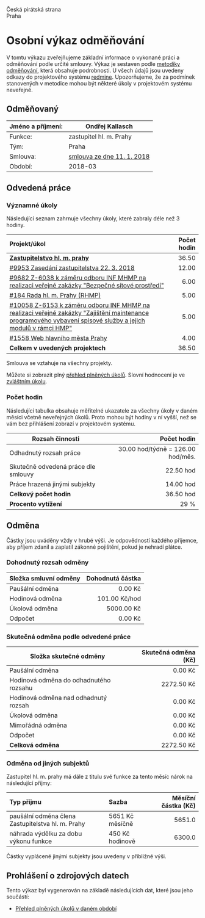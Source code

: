 Česká pirátská strana  
Praha

Osobní výkaz odměňování
=======================

V tomtu výkazu zveřejňujeme základní informace o vykonané práci a odměňování
podle určité smlouvy. Výkaz je sestaven podle [metodiky odměňování][metodika],
která obsahuje podrobnosti. U všech údajů jsou uvedeny odkazy do projektového
systému [redmine](https://redmine.pirati.cz). Upozorňujeme, že za podmínek
stanovených v metodice mohou být některé úkoly v projektovém systému neveřejné.

Odměňovaný
----------

Jméno a příjmení:                      | Ondřej Kallasch
-----------------------                | --------------------
Funkce:                                | zastupitel hl. m. Prahy
Tým:                                   | Praha
Smlouva:                               | [smlouva ze dne 11. 1. 2018][smlouva]
Období:                                | 2018-03


Odvedená práce
--------------

### Významné úkoly

Následující seznam zahrnuje všechny úkoly, které zabraly déle než 3 hodiny.

| Projekt/úkol                                                                                                                                                           |   Počet hodin |
|:-----------------------------------------------------------------------------------------------------------------------------------------------------------------------|--------------:|
| **[Zastupitelstvo hl. m. prahy][p43]**                                                                                                                                 |         36.50 |
| [#9953 Zasedání zastupitelstva 22. 3. 2018][t9953]                                                                                                                     |         12.00 |
| [#9682 Z-6038 k záměru odboru INF MHMP na realizaci veřejné zakázky "Bezpečné sítové prostředí"][t9682]                                                                |          6.00 |
| [#184 Rada hl. m. Prahy (RHMP)][t184]                                                                                                                                  |          5.00 |
| [#10058 Z-6153 k záměru odboru INF MHMP na realizaci veřejné zakázky "Zajištění maintenance programového vybavení spisové služby a jejich modulů v rámci HMP"][t10058] |          5.00 |
| [#1558 Web hlavního města Prahy][t1558]                                                                                                                                |          4.00 |
| **Celkem v uvedených projektech**                                                                                                                                      |         36.50 |

Smlouva se vztahuje na všechny projekty. 

Můžete si zobrazit plný [přehled plněných úkolů][tasklist].
Slovní hodnocení je ve [zvláštním úkolu][hodnoceni].


### Počet hodin

Následující tabulka obsahuje měřitelné ukazatele za všechny úkoly v daném měsíci
včetně neveřejných úkolů. Proto mohou být hodiny v ní vyšší, než se vám bez
přihlášení zobrazí v projektovém systému.

Rozsah činnosti                        | Počet hodin
--------------                         | ----------:
Odhadnutý rozsah práce                 |  30.00 hod/týdně = 126.00 hod/měs.
Skutečně odvedená práce dle smlouvy    |  22.50 hod
Práce hrazená jinými subjekty          |  14.00 hod
**Celkový počet hodin**                |  36.50 hod
**Procento vytížení**                  |   29 %

Odměna
------

Částky jsou uváděny vždy v hrubé výši. Je odpovědností každého příjemce, aby
příjem zdanil a zaplatil zákonné pojištění, pokud je nehradí plátce.

### Dohodnutý rozsah odměny

Složka smluvní odměny                  | Dohodnutá částka
----------------                       | ------------------:
Paušální odměna                        |     0.00 Kč
Hodinová odměna                        |   101.00 Kč/hod
Úkolová odměna                         |  5000.00 Kč
Odpočet                                |     0.00 Kč

### Skutečná odměna podle odvedené práce

Složka skutečné odměny                 | Skutečná odměna (Kč)
---------------------                  | ---------------------:
Paušální odměna                        |     0.00 Kč
Hodinová odměna do odhadnutého rozsahu |  2272.50 Kč
Hodinová odměna nad odhadnutý rozsah   |     0.00 Kč
Úkolová odměna                         |     0.00 Kč
Mimořádná odměna                       |     0.00 Kč
Odpočet                                |     0.00 Kč
**Celková odměna**                     |  2272.50 Kč


### Odměna od jiných subjektů

Zastupitel hl. m. prahy má dále z titulu své funkce za tento měsíc nárok na následující příjmy:

| Typ příjmu                                        | Sazba           |   Měsíční částka (Kč) |
|:--------------------------------------------------|:----------------|----------------------:|
| paušální odměna člena Zastupitelstva hl. m. Prahy | 5651 Kč měsíčně |                5651.0 |
| náhrada výdělku za dobu výkonu funkce             | 450 Kč hodinově |                6300.0 |

Částky vyplácené jinými subjekty jsou uvedeny v přibližné výši.


Prohlášení o zdrojových datech
------------------------------

Tento výkaz byl vygenerován na základě následujících dat, které jsou jeho součástí:

* [Přehled plněných úkolů v daném období](user_report.csv)

[hodnoceni]: https://redmine.pirati.cz/issues/
[metodika]: https://redmine.pirati.cz/projects/po/wiki/Odmenovani


[p43]: https://redmine.pirati.cz/time_entries?c[]=project&c[]=user&c[]=activity&c[]=issue&c[]=hours&c[]=cf_16&c[]=spent_on&f[]=spent_on&f[]=user_id&f[]=&op[spent_on]=><&op[user_id]==&utf8=%E2%9C%93&v[spent_on][]=2018-03-01&v[spent_on][]=2018-03-31&v[user_id][]=1&v[user_id][]=8&v[user_id][]=0&f[]=project_id&op[project_id]==&v[project_id][]=43

[t9953]: https://redmine.pirati.cz/issues/9953/time_entries?c[]=project&c[]=user&c[]=activity&c[]=issue&c[]=hours&c[]=cf_16&c[]=spent_on&f[]=spent_on&f[]=user_id&f[]=&op[spent_on]=><&op[user_id]==&utf8=%E2%9C%93&v[spent_on][]=2018-03-01&v[spent_on][]=2018-03-31&v[user_id][]=1&v[user_id][]=8&v[user_id][]=0

[t9682]: https://redmine.pirati.cz/issues/9682/time_entries?c[]=project&c[]=user&c[]=activity&c[]=issue&c[]=hours&c[]=cf_16&c[]=spent_on&f[]=spent_on&f[]=user_id&f[]=&op[spent_on]=><&op[user_id]==&utf8=%E2%9C%93&v[spent_on][]=2018-03-01&v[spent_on][]=2018-03-31&v[user_id][]=1&v[user_id][]=8&v[user_id][]=0

[t184]: https://redmine.pirati.cz/issues/184/time_entries?c[]=project&c[]=user&c[]=activity&c[]=issue&c[]=hours&c[]=cf_16&c[]=spent_on&f[]=spent_on&f[]=user_id&f[]=&op[spent_on]=><&op[user_id]==&utf8=%E2%9C%93&v[spent_on][]=2018-03-01&v[spent_on][]=2018-03-31&v[user_id][]=1&v[user_id][]=8&v[user_id][]=0

[t10058]: https://redmine.pirati.cz/issues/10058/time_entries?c[]=project&c[]=user&c[]=activity&c[]=issue&c[]=hours&c[]=cf_16&c[]=spent_on&f[]=spent_on&f[]=user_id&f[]=&op[spent_on]=><&op[user_id]==&utf8=%E2%9C%93&v[spent_on][]=2018-03-01&v[spent_on][]=2018-03-31&v[user_id][]=1&v[user_id][]=8&v[user_id][]=0

[t1558]: https://redmine.pirati.cz/issues/1558/time_entries?c[]=project&c[]=user&c[]=activity&c[]=issue&c[]=hours&c[]=cf_16&c[]=spent_on&f[]=spent_on&f[]=user_id&f[]=&op[spent_on]=><&op[user_id]==&utf8=%E2%9C%93&v[spent_on][]=2018-03-01&v[spent_on][]=2018-03-31&v[user_id][]=1&v[user_id][]=8&v[user_id][]=0



[tasklist]: https://redmine.pirati.cz/time_entries?c[]=project&c[]=user&c[]=activity&c[]=issue&c[]=hours&c[]=cf_16&c[]=spent_on&f[]=spent_on&f[]=user_id&f[]=&op[spent_on]=><&op[user_id]==&utf8=%E2%9C%93&v[spent_on][]=2018-03-01&v[spent_on][]=2018-03-31&v[user_id][]=180

[smlouva]: https://smlouvy.pirati.cz/smlouvy/2018/01/11/zhmp-kallasch/
